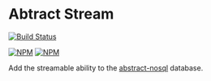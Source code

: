 # Abtract Stream

[![Build Status](https://secure.travis-ci.org/snowyu/abstract-stream.png?branch=master)](http://travis-ci.org/snowyu/abstract-stream)

[![NPM](https://nodei.co/npm/abstract-stream.png?stars&downloads&downloadRank)](https://nodei.co/npm/abstract-stream/) [![NPM](https://nodei.co/npm-dl/abstract-stream.png?months=6&height=3)](https://nodei.co/npm/abstract-stream/)

Add the streamable ability to the [abstract-nosql](https://github.com/snowyu/abstract-nosql) database.




